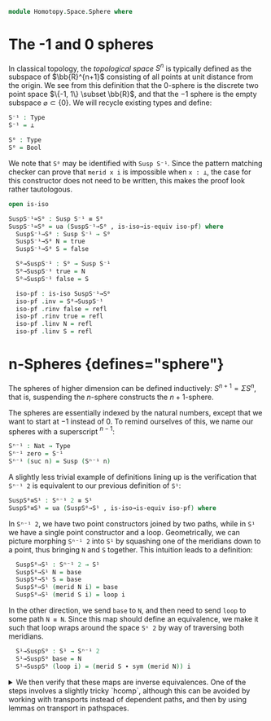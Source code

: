 <!--
```
open import 1Lab.Prelude

open import Homotopy.Space.Suspension
open import Homotopy.Space.Circle
```
-->

```agda
module Homotopy.Space.Sphere where
```

# The -1 and 0 spheres

In classical topology, the _topological space_ $S^n$ is typically
defined as the subspace of $\bb{R}^{n+1}$ consisting of all points
at unit distance from the origin. We see from this definition that the
$0$-sphere is the discrete two point space $\{-1, 1\} \subset \bb{R}$,
and that the $-1$ sphere is the empty subspace $\varnothing \subset \{0\}$.
We will recycle existing types and define:

```agda
S⁻¹ : Type
S⁻¹ = ⊥

S⁰ : Type
S⁰ = Bool
```

We note that `S⁰` may be identified with `Susp S⁻¹`. Since the pattern
matching checker can prove that `merid x i` is impossible when `x : ⊥`,
the case for this constructor does not need to be written, this makes
the proof look rather tautologous.

```agda
open is-iso

SuspS⁻¹≃S⁰ : Susp S⁻¹ ≡ S⁰
SuspS⁻¹≃S⁰ = ua (SuspS⁻¹→S⁰ , is-iso→is-equiv iso-pf) where
  SuspS⁻¹→S⁰ : Susp S⁻¹ → S⁰
  SuspS⁻¹→S⁰ N = true
  SuspS⁻¹→S⁰ S = false

  S⁰→SuspS⁻¹ : S⁰ → Susp S⁻¹
  S⁰→SuspS⁻¹ true = N
  S⁰→SuspS⁻¹ false = S

  iso-pf : is-iso SuspS⁻¹→S⁰
  iso-pf .inv = S⁰→SuspS⁻¹
  iso-pf .rinv false = refl
  iso-pf .rinv true = refl
  iso-pf .linv N = refl
  iso-pf .linv S = refl
```

# n-Spheres {defines="sphere"}

The spheres of higher dimension can be defined inductively:
$S^{n + 1} = \Sigma S^n$, that is, suspending the $n$-sphere constructs
the $n+1$-sphere.

The spheres are essentially indexed by the natural numbers, except that
we want to start at $-1$ instead of $0$. To remind ourselves of this,
we name our spheres with a superscript $^{n-1}$:

```agda
Sⁿ⁻¹ : Nat → Type
Sⁿ⁻¹ zero = S⁻¹
Sⁿ⁻¹ (suc n) = Susp (Sⁿ⁻¹ n)
```

A slightly less trivial example of definitions lining up is the verification
that `Sⁿ⁻¹ 2` is equivalent to our previous definition of `S¹`:

```agda
SuspS⁰≡S¹ : Sⁿ⁻¹ 2 ≡ S¹
SuspS⁰≡S¹ = ua (SuspS⁰→S¹ , is-iso→is-equiv iso-pf) where
```

In `Sⁿ⁻¹ 2`, we have two point constructors joined by two paths, while in
`S¹` we have a single point constructor and a loop. Geometrically, we
can picture morphing `Sⁿ⁻¹ 2` into `S¹` by squashing one of the meridians
down to a point, thus bringing `N` and `S` together. This intuition leads
to a definition:

```agda
  SuspS⁰→S¹ : Sⁿ⁻¹ 2 → S¹
  SuspS⁰→S¹ N = base
  SuspS⁰→S¹ S = base
  SuspS⁰→S¹ (merid N i) = base
  SuspS⁰→S¹ (merid S i) = loop i
```

In the other direction, we send `base` to `N`, and then need to send
`loop` to some path `N ≡ N`. Since this map should define an equivalence,
we make it such that loop wraps around the space `Sⁿ 2` by way of traversing
both meridians.

```agda
  S¹→SuspS⁰ : S¹ → Sⁿ⁻¹ 2
  S¹→SuspS⁰ base = N
  S¹→SuspS⁰ (loop i) = (merid S ∙ sym (merid N)) i
```

<details> <summary> We then verify that these maps are inverse equivalences.
One of the steps involves a slightly tricky `hcomp`, although this can be
avoided by working with transports instead of dependent paths, and then by
using lemmas on transport in pathspaces. </summary>

```agda
  iso-pf : is-iso SuspS⁰→S¹
  iso-pf .inv = S¹→SuspS⁰
  iso-pf .rinv base = refl
  iso-pf .rinv (loop i) =
    ap (λ p → p i)
      (ap SuspS⁰→S¹ (merid S ∙ sym (merid N)) ≡⟨ ap-∙ SuspS⁰→S¹ (merid S) (sym (merid N))⟩
      loop ∙ refl                             ≡⟨ ∙-idr _ ⟩
      loop                                    ∎)
  iso-pf .linv N = refl
  iso-pf .linv S = merid N
  iso-pf .linv (merid N i) j = merid N (i ∧ j)
  iso-pf .linv (merid S i) j = hcomp (∂ i ∨ ∂ j) λ where
    k (k = i0) → merid S i
    k (i = i0) → N
    k (i = i1) → merid N (j ∨ ~ k)
    k (j = i0) → ∙-filler (merid S) (sym (merid N)) k i
    k (j = i1) → merid S i
```
</details>

<!--
```agda
Sⁿ : Nat → Type∙ lzero
Sⁿ n = Sⁿ⁻¹ (suc n) , N
```
-->
